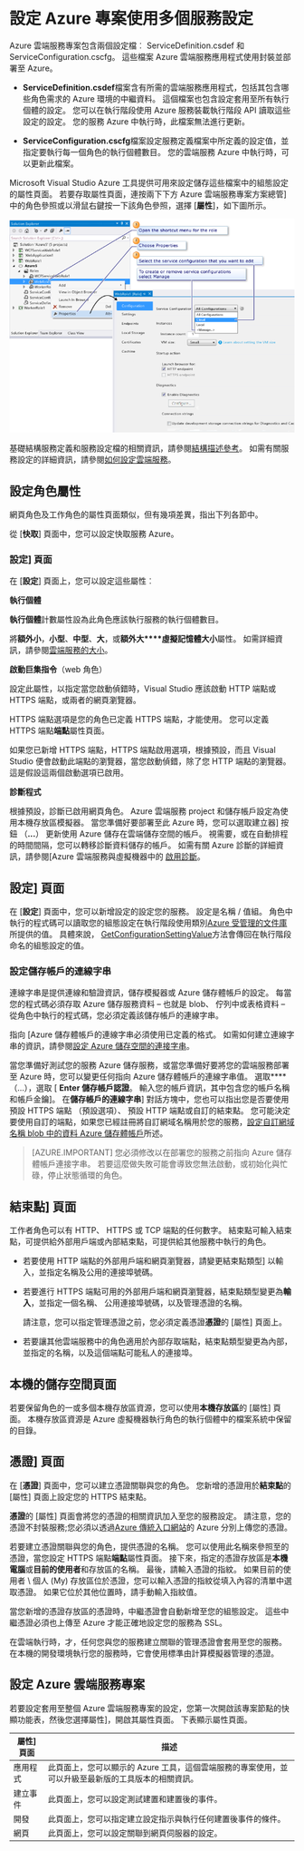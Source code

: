 <properties
   pageTitle="設定使用多個服務設定 Azure 專案 |Microsoft Azure"
   description="瞭解如何設定 Azure 雲端服務專案藉由變更的 ServiceDefinition.csdef 和 ServiceConfiguration.cscfg 檔案。"
   services="visual-studio-online"
   documentationCenter="na"
   authors="TomArcher"
   manager="douge"
   editor="" />
<tags
   ms.service="multiple"
   ms.devlang="multiple"
   ms.topic="article"
   ms.tgt_pltfrm="na"
   ms.workload="na"
   ms.date="08/15/2016"
   ms.author="tarcher" />

# <a name="configuring-your-azure-project-using-multiple-service-configurations"></a>設定 Azure 專案使用多個服務設定

Azure 雲端服務專案包含兩個設定檔︰ ServiceDefinition.csdef 和 ServiceConfiguration.cscfg。 這些檔案 Azure 雲端服務應用程式使用封裝並部署至 Azure。

- **ServiceDefinition.csdef**檔案含有所需的雲端服務應用程式，包括其包含哪些角色需求的 Azure 環境的中繼資料。 這個檔案也包含設定套用至所有執行個體的設定。 您可以在執行階段使用 Azure 服務裝載執行階段 API 讀取這些設定的設定。 您的服務 Azure 中執行時，此檔案無法進行更新。

- **ServiceConfiguration.cscfg**檔案設定服務定義檔案中所定義的設定值，並指定要執行每一個角色的執行個體數目。 您的雲端服務 Azure 中執行時，可以更新此檔案。

Microsoft Visual Studio Azure 工具提供可用來設定儲存這些檔案中的組態設定的屬性頁面。 若要存取屬性頁面，連按兩下下方 Azure 雲端服務專案方案總管] 中的角色參照或以滑鼠右鍵按一下該角色參照，選擇 [**屬性**]，如下圖所示。

![VS_Solution_Explorer_Roles_Properties](./media/vs-azure-tools-multiple-services-project-configurations/IC784076.png)

基礎結構服務定義和服務設定檔的相關資訊，請參閱[結構描述參考](https://msdn.microsoft.com/library/azure/dd179398.aspx)。 如需有關服務設定的詳細資訊，請參閱[如何設定雲端服務](./cloud-services/cloud-services-how-to-configure.md)。

## <a name="configuring-role-properties"></a>設定角色屬性

網頁角色及工作角色的屬性頁面類似，但有幾項差異，指出下列各節中。

從 [**快取**] 頁面中，您可以設定快取服務 Azure。

### <a name="configuration-page"></a>設定] 頁面

在 [**設定**] 頁面上，您可以設定這些屬性︰

**執行個體**

**執行個體**計數屬性設為此角色應該執行服務的執行個體數目。

將**額外小**，**小型**、**中型**、**大**，或**額外大****虛擬記憶體大小**屬性。  如需詳細資訊，請參閱[雲端服務的大小](./cloud-services/cloud-services-sizes-specs.md)。

**啟動巨集指令**（web 角色）

設定此屬性，以指定當您啟動偵錯時，Visual Studio 應該啟動 HTTP 端點或 HTTPS 端點，或兩者的網頁瀏覽器。

HTTPS 端點選項是您的角色已定義 HTTPS 端點，才能使用。 您可以定義 HTTPS 端點**端點**屬性頁面。

如果您已新增 HTTPS 端點，HTTPS 端點啟用選項，根據預設，而且 Visual Studio 便會啟動此端點的瀏覽器，當您啟動偵錯，除了您 HTTP 端點的瀏覽器。 這是假設這兩個啟動選項已啟用。

**診斷程式**

根據預設，診斷已啟用網頁角色。 Azure 雲端服務 project 和儲存帳戶設定為使用本機存放區模擬器。 當您準備好要部署至此 Azure 時，您可以選取建立器] 按鈕 （**...**） 更新使用 Azure 儲存在雲端儲存空間的帳戶。 視需要，或在自動排程的時間間隔，您可以轉移診斷資料儲存的帳戶。 如需有關 Azure 診斷的詳細資訊，請參閱[Azure 雲端服務與虛擬機器中的 [啟用診斷](./cloud-services/cloud-services-dotnet-diagnostics.md)。

## <a name="settings-page"></a>設定] 頁面

在 [**設定**] 頁面中，您可以新增設定的設定您的服務。 設定是名稱 / 值組。 角色中執行的程式碼可以讀取您的組態設定在執行階段使用類別[Azure 受管理的文件庫](http://go.microsoft.com/fwlink?LinkID=171026)所提供的值。 具體來說， [GetConfigurationSettingValue](https://msdn.microsoft.com/library/azure/microsoft.windowsazure.serviceruntime.roleenvironment.getconfigurationsettingvalue.aspx)方法會傳回在執行階段命名的組態設定的值。

### <a name="configuring-a-connection-string-to-a-storage-account"></a>設定儲存帳戶的連線字串

連線字串是提供連線和驗證資訊，儲存模擬器或 Azure 儲存體帳戶的設定。 每當您的程式碼必須存取 Azure 儲存服務資料 – 也就是 blob、 佇列中或表格資料 – 從角色中執行的程式碼，您必須定義該儲存帳戶的連線字串。

指向 [Azure 儲存體帳戶的連線字串必須使用已定義的格式。 如需如何建立連線字串的資訊，請參閱[設定 Azure 儲存空間的連接字串](./storage/storage-configure-connection-string.md)。

當您準備好測試您的服務 Azure 儲存服務，或當您準備好要將您的雲端服務部署至 Azure 時，您可以變更任何指向 Azure 儲存體帳戶的連線字串值。 選取****（...），選取 [ **Enter 儲存帳戶認證**。 輸入您的帳戶資訊，其中包含您的帳戶名稱和帳戶金鑰]。 在**儲存帳戶的連線字串**] 對話方塊中，您也可以指出您是否要使用預設 HTTPS 端點 （預設選項）、 預設 HTTP 端點或自訂的結束點。 您可能決定要使用自訂的端點，如果您已經註冊將自訂網域名稱用於您的服務，[設定自訂網域名稱 blob 中的資料 Azure 儲存體帳戶](./storage/storage-custom-domain-name.md)所述。

>[AZURE.IMPORTANT] 您必須修改以在部署您的服務之前指向 Azure 儲存體帳戶連接字串。 若要這麼做失敗可能會導致您無法啟動，或初始化與忙碌，停止狀態循環的角色。

## <a name="endpoints-page"></a>結束點] 頁面

工作者角色可以有 HTTP、 HTTPS 或 TCP 端點的任何數字。 結束點可輸入結束點，可提供給外部用戶端或內部結束點，可提供給其他服務中執行的角色。

- 若要使用 HTTP 端點的外部用戶端和網頁瀏覽器，請變更結束點類型] 以輸入，並指定名稱及公用的連接埠號碼。

- 若要進行 HTTPS 端點可用的外部用戶端和網頁瀏覽器，結束點類型變更為**輸入**，並指定一個名稱、 公用連接埠號碼，以及管理憑證的名稱。

    請注意，您可以指定管理憑證之前，您必須定義憑證**憑證**的 [屬性] 頁面上。

- 若要讓其他雲端服務中的角色適用於內部存取端點，結束點類型變更為內部，並指定的名稱，以及這個端點可能私人的連接埠。

## <a name="local-storage-page"></a>本機的儲存空間頁面

若要保留角色的一或多個本機存放區資源，您可以使用**本機存放區**的 [屬性] 頁面。 本機存放區資源是 Azure 虛擬機器執行角色的執行個體中的檔案系統中保留的目錄。

## <a name="certificates-page"></a>憑證] 頁面

在 [**憑證**] 頁面中，您可以建立憑證關聯與您的角色。 您新增的憑證用於**結束點**的 [屬性] 頁面上設定您的 HTTPS 結束點。

**憑證**的 [屬性] 頁面會將您的憑證的相關資訊加入至您的服務設定。 請注意，您的憑證不封裝服務;您必須以透過[Azure 傳統入口網站](http://go.microsoft.com/fwlink/?LinkID=213885)的 Azure 分別上傳您的憑證。

若要建立憑證關聯與您的角色，提供憑證的名稱。 您可以使用此名稱來參照至的憑證，當您設定 HTTPS 端點**端點**屬性頁面。 接下來，指定的憑證存放區是**本機電腦**或**目前的使用者**和存放區的名稱。 最後，請輸入憑證的指紋。 如果目前的使用者 \ 個人 (My) 存放區位於憑證，您可以輸入憑證的指紋從填入內容的清單中選取憑證。 如果它位於其他位置時，請手動輸入指紋值。

當您新增的憑證存放區的憑證時，中繼憑證會自動新增至您的組態設定。 這些中繼憑證必須也上傳至 Azure 才能正確地設定您的服務為 SSL。

在雲端執行時，才，任何您與您的服務建立關聯的管理憑證會套用至您的服務。 在本機的開發環境執行您的服務時，它會使用標準由計算模擬器管理的憑證。

## <a name="configuring-the-azure-cloud-service-project"></a>設定 Azure 雲端服務專案

若要設定套用至整個 Azure 雲端服務專案的設定，您第一次開啟該專案節點的快顯功能表，然後您選擇屬性]，開啟其屬性頁面。 下表顯示屬性頁面。

|屬性] 頁面|描述|
|---|---|
|應用程式|此頁面上，您可以顯示的 Azure 工具，這個雲端服務的專案使用，並可以升級至最新版的工具版本的相關資訊。|
|建立事件|此頁面上，您可以設定測試建置和建置後的事件。|
|開發|此頁面上，您可以指定建立設定指示與執行任何建置後事件的條件。|
|網頁|此頁面上，您可以設定關聯到網頁伺服器的設定。|

